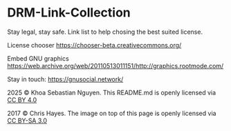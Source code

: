 # DRM-Link-Collection

Stay legal, stay safe. Link list to help chosing the best suited license.

License chooser
https://chooser-beta.creativecommons.org/

Embed GNU graphics
https://web.archive.org/web/20110513011151/http://graphics.rootmode.com/

Stay in touch: https://gnusocial.network/

2025 © Khoa Sebastian Nguyen. This README.md is openly licensed via [CC BY 4.0](https://creativecommons.org/licenses/by/4.0/)

2017 © Chris Hayes. The image on top of this page is openly licensed via [CC BY-SA 3.0](
https://creativecommons.org/licenses/by-sa/3.0/)
